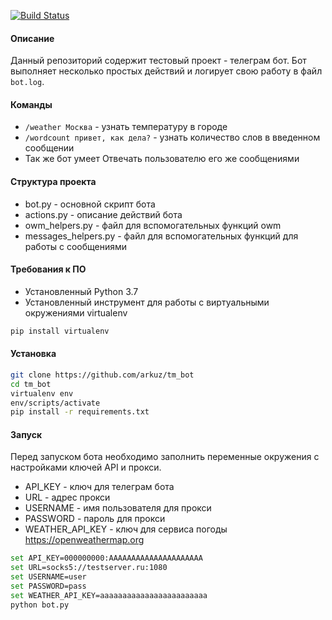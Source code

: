 [![Build Status](https://travis-ci.org/arkuz/tm_bot.svg?branch=master)](https://travis-ci.org/arkuz/tm_bot)
#### Описание
Данный репозиторий содержит тестовый проект - телеграм бот. Бот выполняет несколько простых действий и логирует свою работу в файл `bot.log`.

#### Команды
 - `/weather Москва` - узнать температуру в городе
 - `/wordcount привет, как дела?` - узнать количество слов в введенном сообщении
 - Так же бот умеет Отвечать пользователю его же сообщениями

#### Структура проекта
 - bot.py - основной скрипт бота
 - actions.py - описание действий бота
 - owm_helpers.py - файл для вспомогательных функций owm
 - messages_helpers.py - файл для вспомогательных функций для работы с сообщениями
 
#### Требования к ПО
- Установленный Python 3.7
- Установленный инструмент для работы с виртуальными окружениями virtualenv
```bash
pip install virtualenv
```

#### Установка
```bash
git clone https://github.com/arkuz/tm_bot
cd tm_bot
virtualenv env
env/scripts/activate
pip install -r requirements.txt
```

#### Запуск

Перед запуском бота необходимо заполнить переменные окружения с настройками ключей API и прокси.
 - API_KEY - ключ для телеграм бота
 - URL - адрес прокси
 - USERNAME - имя пользователя для прокси
 - PASSWORD - пароль для прокси
 - WEATHER_API_KEY - ключ для сервиса погоды https://openweathermap.org
```bash
set API_KEY=000000000:AAAAAAAAAAAAAAAAAAAAA
set URL=socks5://testserver.ru:1080
set USERNAME=user
set PASSWORD=pass
set WEATHER_API_KEY=aaaaaaaaaaaaaaaaaaaaaaaa
python bot.py
```
